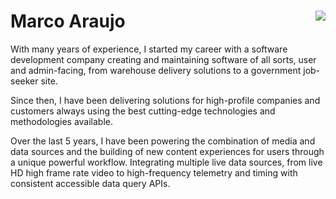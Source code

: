# Marco Araujo <a href="https://www.codewars.com/users/srMarquinho"><img align="right" src="https://www.codewars.com/users/srMarquinho/badges/micro"></a>

With many years of experience, I started my career with a software development company creating and maintaining software of all sorts, user and admin-facing, from warehouse delivery solutions to a government job-seeker site.

Since then, I have been delivering solutions for high-profile companies and customers always using the best cutting-edge technologies and methodologies available.

Over the last 5 years, I have been powering the combination of media and data sources and the building of new content experiences for users through a unique powerful workflow. Integrating multiple live data sources, from live HD high frame rate video to high-frequency telemetry and timing with consistent accessible data query APIs.
